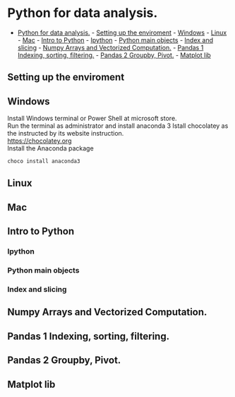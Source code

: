 Python for data analysis.  
==========================


- [Python for data analysis.](#python-for-data-analysis)
        - [Setting up the enviroment](#setting-up-the-enviroment)
        - [Windows](#windows)
        - [Linux](#linux)
        - [Mac](#mac)
        - [Intro to Python](#intro-to-python)
                - [Ipython](#ipython)
                - [Python main objects](#python-main-objects)
                - [Index and slicing](#index-and-slicing)
        - [Numpy Arrays and Vectorized Computation.](#numpy-arrays-and-vectorized-computation)
        - [Pandas 1 Indexing, sorting, filtering.](#pandas-1-indexing-sorting-filtering)
        - [Pandas 2  Groupby, Pivot.](#pandas-2--groupby-pivot)
        - [Matplot lib](#matplot-lib)




## Setting up the enviroment   

## Windows  

Install Windows terminal or Power Shell at microsoft store.  
Run the terminal as administrator and install anaconda 3
Istall chocolatey as the instructed by its website instruction.  
https://chocolatey.org  
Install the Anaconda package  
```bash
choco install anaconda3
```
## Linux 

## Mac 

## Intro to Python   
### Ipython  
### Python main objects    
### Index and slicing  

## Numpy Arrays and Vectorized Computation.  

## Pandas 1 Indexing, sorting, filtering.  

## Pandas 2  Groupby, Pivot.  

## Matplot lib  


